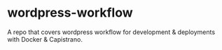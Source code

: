 # wordpress-workflow
A repo that covers wordpress workflow for development &amp; deployments with Docker &amp; Capistrano.
